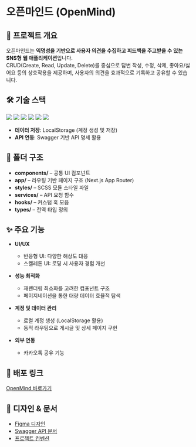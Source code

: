 # 오픈마인드 (OpenMind)

## 📌 프로젝트 개요
오픈마인드는 **익명성을 기반으로 사용자 의견을 수집하고 피드백을 주고받을 수 있는 SNS형 웹 애플리케이션**입니다.  
CRUD(Create, Read, Update, Delete)를 중심으로 답변 작성, 수정, 삭제, 좋아요/싫어요 등의 상호작용을 제공하며, 사용자의 의견을 효과적으로 기록하고 공유할 수 있습니다.

## 🛠 기술 스택
<p align="left">
  <img src="https://img.shields.io/badge/HTML5-E34F26?style=flat&logo=html5&logoColor=white"/>
  <img src="https://img.shields.io/badge/Sass-CC6699?style=flat&logo=sass&logoColor=white"/>
  <img src="https://img.shields.io/badge/JavaScript-F7DF1E?style=flat&logo=javascript&logoColor=black"/>
  <img src="https://img.shields.io/badge/TypeScript-3178C6?style=flat&logo=typescript&logoColor=white"/>
  <img src="https://img.shields.io/badge/React-61DAFB?style=flat&logo=react&logoColor=black"/>
  <img src="https://img.shields.io/badge/Next.js-000000?style=flat&logo=nextdotjs&logoColor=white"/>
</p>

- **데이터 저장**: LocalStorage (계정 생성 및 저장)  
- **API 연동**: Swagger 기반 API 명세 활용  

## 📂 폴더 구조
- **components/** – 공통 UI 컴포넌트
- **app/** – 라우팅 기반 페이지 구조 (Next.js App Router)
- **styles/** – SCSS 모듈 스타일 파일
- **services/** – API 요청 함수
- **hooks/** – 커스텀 훅 모음
- **types/** – 전역 타입 정의

## ✨ 주요 기능
- **UI/UX**
  - 반응형 UI: 다양한 해상도 대응  
  - 스켈레톤 UI: 로딩 시 사용자 경험 개선  

- **성능 최적화**
  - 재렌더링 최소화를 고려한 컴포넌트 구조  
  - 페이지네이션을 통한 대량 데이터 효율적 탐색  

- **계정 및 데이터 관리**
  - 로컬 계정 생성 (LocalStorage 활용)  
  - 동적 라우팅으로 게시글 및 상세 페이지 구현  

- **외부 연동**
  - 카카오톡 공유 기능

## 🚀 배포 링크
[OpenMind 바로가기](https://openmind-kimgayeongs-projects.vercel.app/)

## 🎨 디자인 & 문서
- [Figma 디자인](https://www.figma.com/design/sy1OrnQQF3y7E78ioeGsaM/OPENMIND?node-id=0-1&p=f&t=AF6lCOdT1lmZIgxd-0)  
- [Swagger API 문서](https://openmind-api.vercel.app/docs/)  
- [프로젝트 컨벤션](https://chivalrous-barberry-9bb.notion.site/OpenMind-254a83bcc886808b878ef679236ee7c5?source=copy_link)
